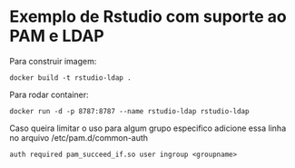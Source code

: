 # Exemplo de Rstudio com suporte ao PAM e LDAP

Para construir imagem:

``` docker build -t rstudio-ldap . ```


Para rodar container:

```docker run -d -p 8787:8787 --name rstudio-ldap rstudio-ldap```


Caso queira limitar o uso para algum grupo especifico adicione essa linha no arquivo /etc/pam.d/common-auth

```auth required pam_succeed_if.so user ingroup <groupname>```

